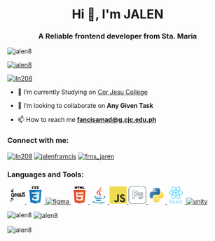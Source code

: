 <h1 align="center">Hi 👋, I'm JALEN</h1>
<h3 align="center">A Reliable frontend developer from Sta. Maria</h3>

<p align="left"> <img src="https://komarev.com/ghpvc/?username=jalen8&label=Profile%20views&color=0e75b6&style=flat" alt="jalen8" /> </p>

<p align="left"> <a href="https://github.com/ryo-ma/github-profile-trophy"><img src="https://github-profile-trophy.vercel.app/?username=jalen8" alt="jalen8" /></a> </p>

<p align="left"> <a href="https://twitter.com/jln208" target="blank"><img src="https://img.shields.io/twitter/follow/jln208?logo=twitter&style=for-the-badge" alt="jln208" /></a> </p>

- 🔭 I’m currently Studying on [Cor Jesu College](https://www.cjc.edu.ph)

- 👯 I’m looking to collaborate on **Any Given Task**

- 📫 How to reach me **fancisamad@g.cjc.edu.ph**

<h3 align="left">Connect with me:</h3>
<p align="left">
<a href="https://twitter.com/jln208" target="blank"><img align="center" src="https://raw.githubusercontent.com/rahuldkjain/github-profile-readme-generator/master/src/images/icons/Social/twitter.svg" alt="jln208" height="30" width="40" /></a>
<a href="https://fb.com/jalenframcis" target="blank"><img align="center" src="https://raw.githubusercontent.com/rahuldkjain/github-profile-readme-generator/master/src/images/icons/Social/facebook.svg" alt="jalenframcis" height="30" width="40" /></a>
<a href="https://instagram.com/frns_jaren" target="blank"><img align="center" src="https://raw.githubusercontent.com/rahuldkjain/github-profile-readme-generator/master/src/images/icons/Social/instagram.svg" alt="frns_jaren" height="30" width="40" /></a>
</p>

<h3 align="left">Languages and Tools:</h3>
<p align="left"> <a href="https://canvasjs.com" target="_blank" rel="noreferrer"> <img src="https://raw.githubusercontent.com/Hardik0307/Hardik0307/master/assets/canvasjs-charts.svg" alt="canvasjs" width="40" height="40"/> </a> <a href="https://www.w3schools.com/css/" target="_blank" rel="noreferrer"> <img src="https://raw.githubusercontent.com/devicons/devicon/master/icons/css3/css3-original-wordmark.svg" alt="css3" width="40" height="40"/> </a> <a href="https://www.figma.com/" target="_blank" rel="noreferrer"> <img src="https://www.vectorlogo.zone/logos/figma/figma-icon.svg" alt="figma" width="40" height="40"/> </a> <a href="https://www.w3.org/html/" target="_blank" rel="noreferrer"> <img src="https://raw.githubusercontent.com/devicons/devicon/master/icons/html5/html5-original-wordmark.svg" alt="html5" width="40" height="40"/> </a> <a href="https://www.java.com" target="_blank" rel="noreferrer"> <img src="https://raw.githubusercontent.com/devicons/devicon/master/icons/java/java-original.svg" alt="java" width="40" height="40"/> </a> <a href="https://developer.mozilla.org/en-US/docs/Web/JavaScript" target="_blank" rel="noreferrer"> <img src="https://raw.githubusercontent.com/devicons/devicon/master/icons/javascript/javascript-original.svg" alt="javascript" width="40" height="40"/> </a> <a href="https://www.photoshop.com/en" target="_blank" rel="noreferrer"> <img src="https://raw.githubusercontent.com/devicons/devicon/master/icons/photoshop/photoshop-line.svg" alt="photoshop" width="40" height="40"/> </a> <a href="https://www.python.org" target="_blank" rel="noreferrer"> <img src="https://raw.githubusercontent.com/devicons/devicon/master/icons/python/python-original.svg" alt="python" width="40" height="40"/> </a> <a href="https://reactjs.org/" target="_blank" rel="noreferrer"> <img src="https://raw.githubusercontent.com/devicons/devicon/master/icons/react/react-original-wordmark.svg" alt="react" width="40" height="40"/> </a> <a href="https://unity.com/" target="_blank" rel="noreferrer"> <img src="https://www.vectorlogo.zone/logos/unity3d/unity3d-icon.svg" alt="unity" width="40" height="40"/> </a> </p>

<p><img align="left" src="https://github-readme-stats.vercel.app/api/top-langs?username=jalen8&show_icons=true&locale=en&layout=compact" alt="jalen8" /></p>

<p>&nbsp;<img align="center" src="https://github-readme-stats.vercel.app/api?username=jalen8&show_icons=true&locale=en" alt="jalen8" /></p>

<p><img align="center" src="https://github-readme-streak-stats.herokuapp.com/?user=jalen8&" alt="jalen8" /></p>
